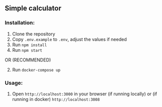 ## Simple calculator

### Installation:

1. Clone the repository
2. Copy `.env.example` to `.env`, adjust the values if needed
3. Run `npm install`
4. Run `npm start`

OR (RECOMMENDED)

2. Run `docker-compose up`

### Usage:

1. Open `http://localhost:3000` in your browser (if running locally) or (if running in docker) `http://localhost:3008`
